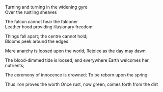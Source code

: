 
Turning and turning in the widening gyre  
Over the rustling sheaves

The falcon cannot hear the falconer  
Leather hood providing illusionary freedom

Things fall apart; the centre cannot hold;  
Blooms peek around the edges

Mere anarchy is loosed upon the world,
Rejoice as the day may dawn

The blood-dimmed tide is loosed, and everywhere
Earth welcomes her nutrients;

The ceremony of innocence is drowned;
To be reborn upon the spring

Thus iron proves the worth
Once rust, now green, comes forth from the dirt
